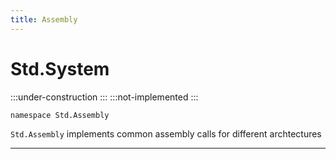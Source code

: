 ```yaml
---
title: Assembly
---
```


# Std.System

:::under-construction
:::
:::not-implemented
:::


```abs
namespace Std.Assembly
```

`Std.Assembly` implements common assembly calls for different archtectures

---

